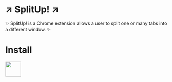 # ↗️ SplitUp! ↗️
✨ SplitUp! is a Chrome extension allows a user to split one or many tabs into a different window. ✨

# Install

<a href="https://chrome.google.com/webstore/detail/splitup/bhoodecbejheonelhikcfahgpgahffmf"><img src="https://raw.githubusercontent.com/alrra/browser-logos/master/src/chrome/chrome_128x128.png" width="48" /></a>
